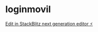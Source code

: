 # loginmovil

[Edit in StackBlitz next generation editor ⚡️](https://stackblitz.com/~/github.com/ModelosSmart/loginmovil)